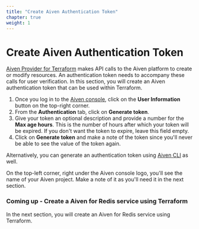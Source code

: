 ```yaml
---
title: "Create Aiven Authentication Token"
chapter: true
weight: 1
---
```


# Create Aiven Authentication Token

[Aiven Provider for Terraform](https://registry.terraform.io/providers/aiven/aiven/latest/docs) makes API calls to the Aiven platform to create or modify resources. An authentication token needs to accompany these calls for user verification. In this section, you will create an Aiven authentication token that can be used within Terraform.

1. Once you log in to the [Aiven console](https://console.aiven.io), click on the **User Information** button on the top-right corner.
2. From the **Authentication** tab, click on **Generate token**.
3. Give your token an optional description and provide a number for the **Max age hours**. This is the number of hours after which your token will be expired. If you don't want the token to expire, leave this field empty.
4. Click on **Generate token** and make a note of the token since you'll never be able to see the value of the token again.

Alternatively, you can generate an authentication token using [Aiven CLI](https://docs.aiven.io/docs/tools/cli/user/user-access-token.html#avn-user-access-token-create) as well.

On the top-left corner, right under the Aiven console logo, you'll see the name of your Aiven project. Make a note of it as you'll need it in the next section.

### Coming up - Create a Aiven for Redis service using Terraform
In the next section, you will create an Aiven for Redis service using Terraform.